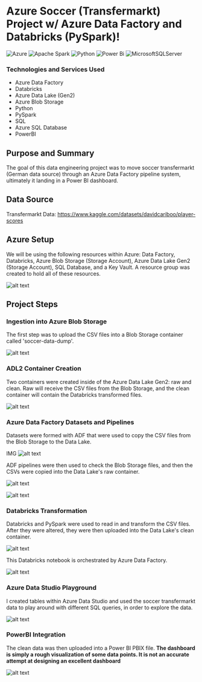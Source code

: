 # Azure Soccer (Transfermarkt) Project w/ Azure Data Factory and Databricks (PySpark)!

![Azure](https://img.shields.io/badge/azure-%230072C6.svg?style=for-the-badge&logo=microsoftazure&logoColor=white)
![Apache Spark](https://img.shields.io/badge/Apache%20Spark-FDEE21?style=flat-square&logo=apachespark&logoColor=black)
![Python](https://img.shields.io/badge/python-3670A0?style=for-the-badge&logo=python&logoColor=ffdd54)
![Power Bi](https://img.shields.io/badge/power_bi-F2C811?style=for-the-badge&logo=powerbi&logoColor=black)
![MicrosoftSQLServer](https://img.shields.io/badge/Microsoft%20SQL%20Server-CC2927?style=for-the-badge&logo=microsoft%20sql%20server&logoColor=white)

### Technologies and Services Used
- Azure Data Factory
- Databricks
- Azure Data Lake (Gen2)
- Azure Blob Storage
- Python
- PySpark
- SQL
- Azure SQL Database
- PowerBI

## Purpose and Summary
The goal of this data engineering project was to move soccer transfermarkt (German data source) through an Azure Data Factory pipeline system, ultimately it landing in a Power BI dashboard.

## Data Source
Transfermarkt Data: https://www.kaggle.com/datasets/davidcariboo/player-scores

## Azure Setup
We will be using the following resources within Azure: Data Factory, Databricks, Azure Blob Storage (Storage Account), Azure Data Lake Gen2 (Storage Account), SQL Database, and a Key Vault.
A resource group was created to hold all of these resources.

![alt text](https://github.com/airincs/Azure-Transfermarkt-Project/blob/main/Project%20Images/Azure%20Dashboard.PNG?raw=true)

## Project Steps

### Ingestion into Azure Blob Storage
The first step was to upload the CSV files into a Blob Storage container called 'soccer-data-dump'.

![alt text](https://github.com/airincs/Azure-Transfermarkt-Project/blob/main/Project%20Images/abs%20container.PNG?raw=true)

### ADL2 Container Creation
Two containers were created inside of the Azure Data Lake Gen2: raw and clean. Raw will receive the CSV files from the Blob Storage, and the clean container will contain the Databricks transformed files.

![alt text](https://github.com/airincs/Azure-Transfermarkt-Project/blob/main/Project%20Images/datalake%20container.PNG?raw=true)

### Azure Data Factory Datasets and Pipelines
Datasets were formed with ADF that were used to copy the CSV files from the Blob Storage to the Data Lake.

IMG
![alt text](https://github.com/airincs/Azure-Transfermarkt-Project/blob/main/Project%20Images/Azure%20Dashboard.PNG?raw=true)

ADF pipelines were then used to check the Blob Storage files, and then the CSVs were copied into the Data Lake's raw container.

![alt text](https://github.com/airincs/Azure-Transfermarkt-Project/blob/main/Project%20Images/adf%20datasets.PNG?raw=true)


![alt text](https://github.com/airincs/Azure-Transfermarkt-Project/blob/main/Project%20Images/Pipeline%20ADF%20Layout.PNG?raw=true)

### Databricks Transformation
Databricks and PySpark were used to read in and transform the CSV files. After they were altered, they were then uploaded into the Data Lake's clean container.

![alt text](https://github.com/airincs/Azure-Transfermarkt-Project/blob/main/Project%20Images/databricks.PNG?raw=true)


This Databricks notebook is orchestrated by Azure Data Factory.

![alt text](https://github.com/airincs/Azure-Transfermarkt-Project/blob/main/Project%20Images/databricks%20in%20adf.PNG?raw=true)

### Azure Data Studio Playground
I created tables within Azure Data Studio and used the soccer transfermarkt data to play around with different SQL queries, in order to explore the data.

![alt text](https://github.com/airincs/Azure-Transfermarkt-Project/blob/main/Project%20Images/SQL%20Table%20Example.PNG?raw=true)

### PowerBI Integration
The clean data was then uploaded into a Power BI PBIX file. **The dashboard is simply a rough visualization of some data points. It is not an accurate attempt at designing an excellent dashboard**

![alt text](https://github.com/airincs/Azure-Transfermarkt-Project/blob/main/Project%20Images/Dashboard.PNG?raw=true)























